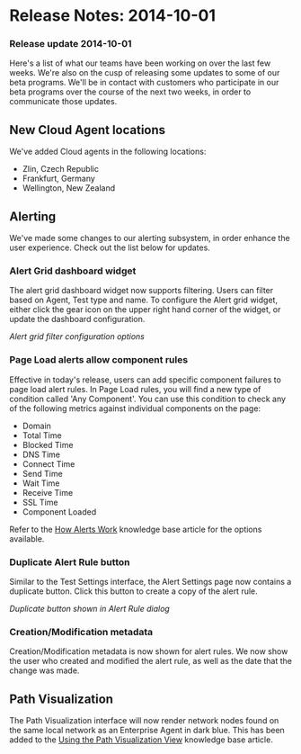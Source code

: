 # Release Notes: 2014-10-01

### Release update 2014-10-01

Here's a list of what our teams have been working on over the last few weeks.  We're also on the cusp of releasing some updates to some of our beta programs.  We'll be in contact with customers who participate in our beta programs over the course of the next two weeks, in order to communicate those updates.  
 

## New Cloud Agent locations

We've added Cloud agents in the following locations:

* Zlin, Czech Republic
* Frankfurt, Germany
* Wellington, New Zealand

## Alerting

We've made some changes to our alerting subsystem, in order enhance the user experience.  Check out the list below for updates.

### Alert Grid dashboard widget

The alert grid dashboard widget now supports filtering. Users can filter based on Agent, Test type and name.  To configure the Alert grid widget, either click the gear icon on the upper right hand corner of the widget, or update the dashboard configuration.

  
_Alert grid filter configuration options_

### Page Load alerts allow component rules

Effective in today's release, users can add specific component failures to page load alert rules.  In Page Load rules, you will find a new type of condition called 'Any Component'. You can use this condition to check any of the following metrics against individual components on the page:

* Domain
* Total Time
* Blocked Time
* DNS Time
* Connect Time
* Send Time
* Wait Time
* Receive Time
* SSL Time
* Component Loaded

Refer to the [How Alerts Work](https://success.thousandeyes.com/PublicArticlePage?articleIdParam=kA044000000CnBqCAK_How-Alerts-work) knowledge base article for the options available.

### Duplicate Alert Rule button

Similar to the Test Settings interface, the Alert Settings page now contains a duplicate button. Click this button to create a copy of the alert rule.

  
_Duplicate button shown in Alert Rule dialog_

### Creation/Modification metadata

Creation/Modification metadata is now shown for alert rules.  We now show the user who created and modified the alert rule, as well as the date that the change was made.  
 

## Path Visualization

The Path Visualization interface will now render network nodes found on the same local network as an Enterprise Agent in dark blue. This has been added to the [Using the Path Visualization View](https://success.thousandeyes.com/ViewArticle?articleIdParam=kA0E0000000CmmiKAC) knowledge base article.

